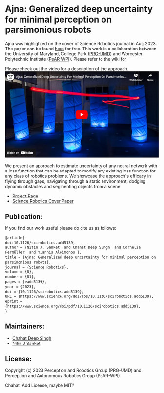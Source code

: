 # Ajna: Generalized deep uncertainty for minimal perception on parsimonious robots

Ajna was highlighted on the cover of Science Robotics journal in Aug 2023. The paper can be found [here](https://www.science.org/doi/10.1126/scirobotics.add5139) for free. This work is a collaboration between the University of Maryland, College Park ([PRG-UMD](prg.cs.umd.edu)) and Worcester Polytechnic Institute ([PeAR-WPI](pear.wpi.edu)). Please refer to the wiki for 

Please check out the video for a description of the approach.
[![Ajna Explanation Video](Video.png)](https://www.youtube.com/watch?v=VTEaJFb9AaE")

We present an approach to estimate uncertainty of any neural network with a loss function that can be adapted to modify any existing loss function for any class of robotics problems. We showcase the approach's efficacy in flying through gaps, navigating through a static environment, dodging dynamic obstacles and segmenting objects from a scene.

- [Project Page](http://prg.cs.umd.edu/ajna.html)
- [Science Robotics Cover Paper](https://www.science.org/doi/10.1126/scirobotics.add5139)

## Publication:
If you find our work useful please do cite us as follows:
```
@article{
doi:10.1126/scirobotics.add5139,
author = {Nitin J. Sanket  and Chahat Deep Singh  and Cornelia Fermüller  and Yiannis Aloimonos },
title = {Ajna: Generalized deep uncertainty for minimal perception on parsimonious robots},
journal = {Science Robotics},
volume = {8},
number = {81},
pages = {eadd5139},
year = {2023},
doi = {10.1126/scirobotics.add5139},
URL = {https://www.science.org/doi/abs/10.1126/scirobotics.add5139},
eprint = {https://www.science.org/doi/pdf/10.1126/scirobotics.add5139},
}
```

## Maintainers:
- [Chahat Deep Singh](http://chahatdeep.github.io)
- [Nitin J Sanket](http://nitinjsanket.github.io)

## License:
Copyright (c) 2023 Perception and Robotics Group (PRG-UMD) and Perception and Autonomous Robotics Group (PeAR-WPI)

Chahat: Add License, maybe MIT?